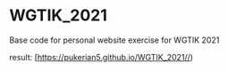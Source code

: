 # WGTIK_2021
Base code for personal website exercise for WGTIK 2021

result:
[https://pukerian5.github.io/WGTIK_2021//)
